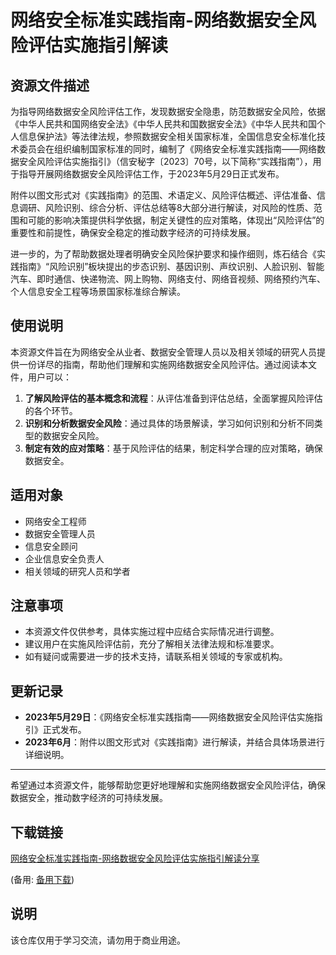 # 网络安全标准实践指南-网络数据安全风险评估实施指引解读

## 资源文件描述

为指导网络数据安全风险评估工作，发现数据安全隐患，防范数据安全风险，依据《中华人民共和国网络安全法》《中华人民共和国数据安全法》《中华人民共和国个人信息保护法》等法律法规，参照数据安全相关国家标准，全国信息安全标准化技术委员会在组织编制国家标准的同时，编制了《网络安全标准实践指南——网络数据安全风险评估实施指引》（信安秘字〔2023〕70号，以下简称“实践指南”），用于指导开展网络数据安全风险评估工作，于2023年5月29日正式发布。

附件以图文形式对《实践指南》的范围、术语定义、风险评估概述、评估准备、信息调研、风险识别、综合分析、评估总结等8大部分进行解读，对风险的性质、范围和可能的影响决策提供科学依据，制定关键性的应对策略，体现出“风险评估”的重要性和前提性，确保安全稳定的推动数字经济的可持续发展。

进一步的，为了帮助数据处理者明确安全风险保护要求和操作细则，炼石结合《实践指南》“风险识别”板块提出的步态识别、基因识别、声纹识别、人脸识别、智能汽车、即时通信、快递物流、网上购物、网络支付、网络音视频、网络预约汽车、个人信息安全工程等场景国家标准综合解读。

## 使用说明

本资源文件旨在为网络安全从业者、数据安全管理人员以及相关领域的研究人员提供一份详尽的指南，帮助他们理解和实施网络数据安全风险评估。通过阅读本文件，用户可以：

1. **了解风险评估的基本概念和流程**：从评估准备到评估总结，全面掌握风险评估的各个环节。
2. **识别和分析数据安全风险**：通过具体的场景解读，学习如何识别和分析不同类型的数据安全风险。
3. **制定有效的应对策略**：基于风险评估的结果，制定科学合理的应对策略，确保数据安全。

## 适用对象

- 网络安全工程师
- 数据安全管理人员
- 信息安全顾问
- 企业信息安全负责人
- 相关领域的研究人员和学者

## 注意事项

- 本资源文件仅供参考，具体实施过程中应结合实际情况进行调整。
- 建议用户在实施风险评估前，充分了解相关法律法规和标准要求。
- 如有疑问或需要进一步的技术支持，请联系相关领域的专家或机构。

## 更新记录

- **2023年5月29日**：《网络安全标准实践指南——网络数据安全风险评估实施指引》正式发布。
- **2023年6月**：附件以图文形式对《实践指南》进行解读，并结合具体场景进行详细说明。

---

希望通过本资源文件，能够帮助您更好地理解和实施网络数据安全风险评估，确保数据安全，推动数字经济的可持续发展。

## 下载链接
[网络安全标准实践指南-网络数据安全风险评估实施指引解读分享](https://pan.quark.cn/s/0870c7d904b0) 

(备用: [备用下载](https://pan.baidu.com/s/1MB7O0BJ7IVXxFVzgU_X1kw?pwd=1234))

## 说明

该仓库仅用于学习交流，请勿用于商业用途。
